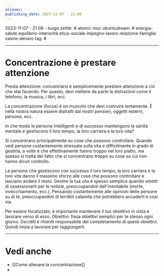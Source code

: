 ```yaml
---
aliases: 
publishing_date: 2023-11-07 - 21:08
---
```

2023-11-07 - 21:08 - *luogo*
zettle: # atomic moc
ubuntudream: # energia-salute equilibrio-interiorità etica-sociale impegno-lavoro relazione-famiglia valore-denaro 
tag: #

---
# Concentrazione è prestare attenzione

Presta attenzione: concentrarsi è semplicemente prestare attenzione a ciò che stai facendo. Per questo, devi mettere da parte le distrazioni come il telefono, la musica, i libri, ecc. 

La concentrazione (focus) è un muscolo che devi costruire lentamente. È nella nostra natura essere distratti dai nostri pensieri, oggetti esterni, persone, ecc.

In che modo le persone intelligenti e di successo mantengono la sanità mentale e gestiscono il loro tempo, la loro carriera e la loro vita?

Si concentrano principalmente su cose che possono controllare. 
Quando vedi persone costantemente stressate sulla vita e difficilmente in grado di gestirla, a volte è che effettivamente hanno troppo nel loro piatto, ma spesso si tratta del fatto che si concentrano troppo su cose su cui non hanno alcun controllo. 

Le persone che gestiscono con successo il loro tempo, la loro carriera e la loro vita danno il massimo sforzo alle cose che possono controllare e lasciano andare il resto. Gestire la tua vita è spesso semplice quando smetti di ossessionarti per le notizie, preoccupandoti dell'inevitabile (morte, invecchiamento, ecc.), Pensando costantemente alle opinioni delle persone su di te, preoccupandoti di terribili calamità che potrebbero accaderti e così via.

Per essere focalizzato, è importante mantenere il tuo obiettivo in vista e lavorare verso di esso.
Obiettivi: fissa obiettivi semplici per te stesso ogni giorno. Deciditi e ritieniti responsabile del completamento di questi obiettivi. Quindi inizia a lavorare per raggiungerli.



---
# Vedi anche
- [[Come allenare la concentrazione]]
- 